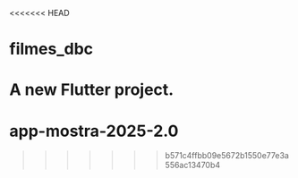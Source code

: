 <<<<<<< HEAD
# filmes_dbc

A new Flutter project.
=======
# app-mostra-2025-2.0
>>>>>>> b571c4ffbb09e5672b1550e77e3a556ac13470b4
